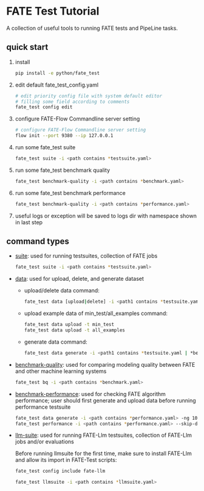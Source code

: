 # FATE Test Tutorial

A collection of useful tools to running FATE tests and PipeLine tasks.

## quick start

1. install

    ```bash
    pip install -e python/fate_test
    ```
2. edit default fate\_test\_config.yaml

   ```bash
   # edit priority config file with system default editor
   # filling some field according to comments
   fate_test config edit
   ```

3. configure FATE-Flow Commandline server setting

    ```bash
    # configure FATE-Flow Commandline server setting
    flow init --port 9380 --ip 127.0.0.1
    ```

4. run some fate\_test suite

   ```bash
   fate_test suite -i <path contains *testsuite.yaml>
   ```

5. run some fate\_test benchmark quality

   ```bash
   fate_test benchmark-quality -i <path contains *benchmark.yaml>
   ```

6. run some fate\_test benchmark performance

   ```bash
   fate_test benchmark-quality -i <path contains *performance.yaml>
   ```

7.  useful logs or exception will be saved to logs dir with namespace
shown in last step

## command types

- [suite](./fate_test_command.md#testsuite): used for running testsuites,
  collection of FATE jobs

  ```bash
  fate_test suite -i <path contains *testsuite.yaml>
  ```

- [data](./fate_test_command.md#data): used for upload, delete, and generate dataset

    - upload/delete data command:

      ```bash
      fate_test data [upload|delete] -i <path1 contains *testsuite.yaml | *benchmark.yaml>
      ```
    - upload example data of min_test/all_examples command:

      ```bash
      fate_test data upload -t min_test
      fate_test data upload -t all_examples
      ```

    - generate data command:

      ```bash
      fate_test data generate -i <path1 contains *testsuite.yaml | *benchmark.yaml>
      ```

- [benchmark-quality](./fate_test_command.md#benchmark-quality): used for comparing modeling quality between FATE
  and other machine learning systems

  ```bash
  fate_test bq -i <path contains *benchmark.yaml>
  ```

- [benchmark-performance](./fate_test_command.md#benchmark-performance): used for checking FATE algorithm performance;
  user
  should first generate and upload data before running performance testsuite

  ```bash
  fate_test data generate -i <path contains *performance.yaml> -ng 10000 -fg 10 -fh 10 -m 1.0 --upload-data
  fate_test performance -i <path contains *performance.yaml> --skip-data
  ```

- [llm-suite](./fate_test_command.md#fate-llmsuite): used for running FATE-Llm testsuites, collection of FATE-Llm jobs and/or evaluations
  
  Before running llmsuite for the first time, make sure to install FATE-Llm and allow its import in FATE-Test scripts:

  ```bash
  fate_test config include fate-llm
  ```

  ```bash
  fate_test llmsuite -i <path contains *llmsuite.yaml>
  ```
